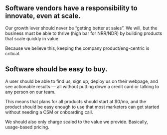 ## Software vendors have a responsibility to innovate, even at scale.

Our growth lever should never be “getting better at sales”. We will, but the business must be able to thrive (high bar for NRR/NDR) by building products that scale quickly in value.

Because we believe this, keeping the company product/eng-centric is critical.

## Software should be easy to buy.

A user should be able to find us, sign up, deploy us on their webpage, and see actionable results — all without putting down a credit card or talking to any person on our team.

This means that plans for all products should start at $0/mo, and the product should be easy enough to use that most marketers can get started without needing a CSM or onboarding call.

We should also only charge scaled to the value we provide. Basically, usage-based pricing.
